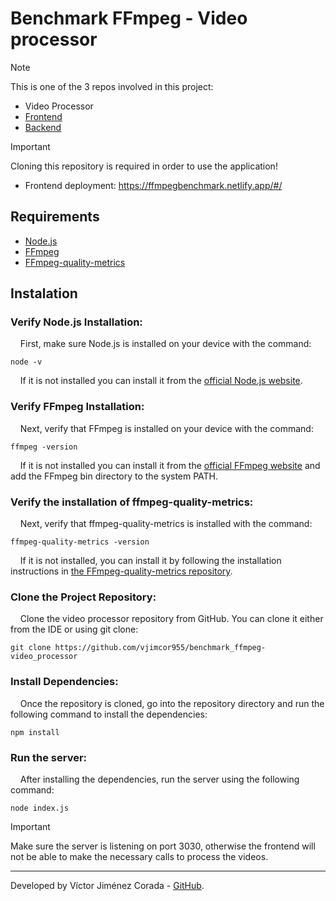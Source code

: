 # Benchmark FFmpeg - Video processor

> [!NOTE]
> This is one of the 3 repos involved in this project:
> * Video Processor 
> * [Frontend](https://github.com/vjimcor955/benchmark_ffmpeg-frontend)
> * [Backend](https://github.com/vjimcor955/benchmark_ffmpeg-backend)

> [!IMPORTANT]  
> Cloning this repository is required in order to use the application!

* Frontend deployment: https://ffmpegbenchmark.netlify.app/#/

## Requirements

  - [Node.js](https://nodejs.org/)
  - [FFmpeg](https://ffmpeg.org/download.html)
  - [FFmpeg-quality-metrics](https://github.com/slhck/ffmpeg-quality-metrics/tree/master?tab=readme-ov-file#requirements)

## Instalation

### Verify Node.js Installation:

&nbsp;&nbsp;&nbsp;&nbsp;First, make sure Node.js is installed on your device with the command:
```
node -v
``` 
&nbsp;&nbsp;&nbsp;&nbsp;If it is not installed you can install it from the [official Node.js website](https://nodejs.org/).

### Verify FFmpeg Installation:

&nbsp;&nbsp;&nbsp;&nbsp;Next, verify that FFmpeg is installed on your device with the command:
``` 
ffmpeg -version
```
&nbsp;&nbsp;&nbsp;&nbsp;If it is not installed you can install it from the [official FFmpeg website](https://ffmpeg.org/download.html) and add the FFmpeg bin directory to the system PATH.

### Verify the installation of ffmpeg-quality-metrics:

&nbsp;&nbsp;&nbsp;&nbsp;Next, verify that ffmpeg-quality-metrics is installed with the command: 
```
ffmpeg-quality-metrics -version
```
&nbsp;&nbsp;&nbsp;&nbsp;If it is not installed, you can install it by following the installation instructions in [the FFmpeg-quality-metrics repository](https://github.com/slhck/ffmpeg-quality-metrics/tree/master?tab=readme-ov-file#requirements).

### Clone the Project Repository:

&nbsp;&nbsp;&nbsp;&nbsp;Clone the video processor repository from GitHub. You can clone it either from the IDE or using git clone:
```
git clone https://github.com/vjimcor955/benchmark_ffmpeg-video_processor
```

### Install Dependencies:

&nbsp;&nbsp;&nbsp;&nbsp;Once the repository is cloned, go into the repository directory and run the following command to install the dependencies:
```
npm install
```

### Run the server:

&nbsp;&nbsp;&nbsp;&nbsp;After installing the dependencies, run the server using the following command:
```
node index.js
```

> [!IMPORTANT]  
> Make sure the server is listening on port 3030, otherwise the frontend will not be able to make the necessary calls to process the videos.

---

Developed by Víctor Jiménez Corada - [GitHub](https://github.com/vjimcor955).
